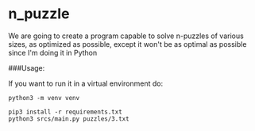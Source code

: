 # n_puzzle
We are going to create a program capable to solve n-puzzles of various sizes, as optimized as possible, 
except it won't be as optimal as possible since I'm doing it in Python


###Usage:

If you want to run it in a virtual environment do:
```shell script
python3 -m venv venv
```

```shell script
pip3 install -r requirements.txt
python3 srcs/main.py puzzles/3.txt
```
